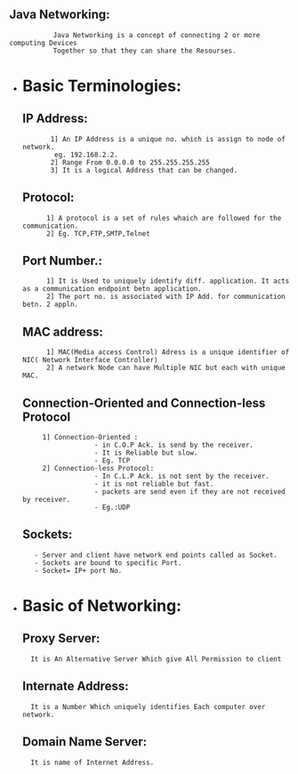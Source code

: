 ## Java Networking:
               Java Networking is a concept of connecting 2 or more computing Devices
               Together so that they can share the Resourses.
 
* # Basic Terminologies:

  ## IP Address:
             1] An IP Address is a unique no. which is assign to node of network.
              eg. 192.168.2.2.
             2] Range From 0.0.0.0 to 255.255.255.255
             3] It is a logical Address that can be changed.
  ## Protocol:
            1] A protocol is a set of rules whaich are followed for the communication.
            2] Eg. TCP,FTP,SMTP,Telnet
  ## Port Number.:
            1] It is Used to uniquely identify diff. application. It acts as a communication endpoint betn application.
            2] The port no. is associated with IP Add. for communication betn. 2 appln.
  ## MAC address:
            1] MAC(Media access Control) Adress is a unique identifier of NIC( Network Interface Controller)
            2] A network Node can have Multiple NIC but each with unique MAC.
  ## Connection-Oriented and Connection-less Protocol
           1] Connection-Oriented :
                        - in C.O.P Ack. is send by the receiver.
                        - It is Reliable but slow.
                        - Eg. TCP
           2] Connection-less Protocol:
                        - In C.L.P Ack. is not sent by the receiver.
                        - it is not reliable but fast.
                        - packets are send even if they are not received by receiver.
                        - Eg.:UDP 
  ## Sockets:
         - Server and client have network end points called as Socket.
         - Sockets are bound to specific Port.
         - Socket= IP+ port No.

 * # Basic of Networking:
     ## Proxy Server: 
         It is An Alternative Server Which give All Permission to client
     ## Internate Address:
         It is a Number Which uniquely identifies Each computer over network.
     ## Domain Name Server:
         It is name of Internet Address.